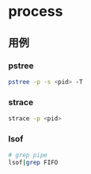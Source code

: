 # process

## 用例

### pstree

```bash
pstree -p -s <pid> -T
```

### strace

```bash
strace -p <pid>
```

### lsof

```bash
# grep pipe
lsof|grep FIFO
```